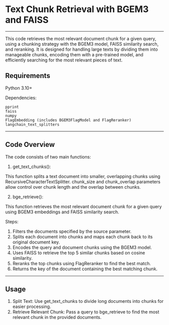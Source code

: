# Text Chunk Retrieval with BGEM3 and FAISS

---
This code retrieves the most relevant document chunk for a given query, using a chunking strategy with the BGEM3 model, FAISS similarity search, and reranking. It is designed for handling large texts by dividing them into manageable chunks, encoding them with a pre-trained model, and efficiently searching for the most relevant pieces of text.

## Requirements

Python 3.10+

Dependencies:

```
pprint
faiss
numpy
FlagEmbedding (includes BGEM3FlagModel and FlagReranker)
langchain_text_splitters
```

---

## Code Overview

The code consists of two main functions:

1. get_text_chunks():

This function splits a text document into smaller, overlapping chunks using RecursiveCharacterTextSplitter.
chunk_size and chunk_overlap parameters allow control over chunk length and the overlap between chunks.

2. bge_retrieve():

This function retrieves the most relevant document chunk for a given query using BGEM3 embeddings and FAISS similarity search.

Steps:
1. Filters the documents specified by the source parameter.
2. Splits each document into chunks and maps each chunk back to its original document key.
3. Encodes the query and document chunks using the BGEM3 model.
4. Uses FAISS to retrieve the top 5 similar chunks based on cosine similarity.
5. Reranks the top chunks using FlagReranker to find the best match.
6. Returns the key of the document containing the best matching chunk.

---
## Usage

1. Split Text: Use get_text_chunks to divide long documents into chunks for easier processing.
2. Retrieve Relevant Chunk: Pass a query to bge_retrieve to find the most relevant chunk in the provided documents.
